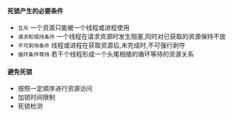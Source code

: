 #### 死锁产生的必要条件

* `互斥`  一个资源只能被一个线程或进程使用
* `请求和保持条件` 一个线程在请求资源时发生阻塞,同时对已获取的资源保持不放
* `不可剥夺条件` 线程或进程在获取资源后,未完成时,不可强行剥夺
* `循环条件等待` 若干个线程形成一个头尾相接的循环等待的资源关系

#### 避免死锁

* 按照一定顺序进行资源访问
* 加锁时间限制
*  死锁检测